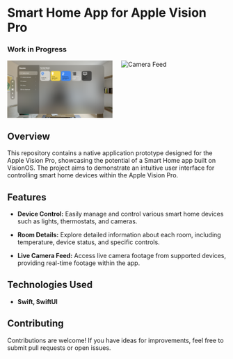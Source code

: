# Smart Home App for Apple Vision Pro
### Work in Progress

<div style="display:flex; justify-content: space-between;">
    <img src="screenshots/room_view.png" alt="Room View" width="48%">
    <img src="screenshots/camera_feed.png" alt="Camera Feed" width="48%">
</div>

## Overview

This repository contains a native application prototype designed for the Apple Vision Pro, showcasing the potential of a Smart Home app built on VisionOS. The project aims to demonstrate an intuitive user interface for controlling smart home devices within the Apple Vision Pro.

## Features

- **Device Control:** Easily manage and control various smart home devices such as lights, thermostats, and cameras.
  
- **Room Details:** Explore detailed information about each room, including temperature, device status, and specific controls.

- **Live Camera Feed:** Access live camera footage from supported devices, providing real-time footage within the app.

## Technologies Used

- **Swift, SwiftUI**

## Contributing

Contributions are welcome! If you have ideas for improvements, feel free to submit pull requests or open issues.
